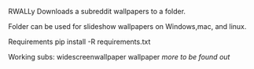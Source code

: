 RWALLy
Downloads a subreddit wallpapers to a folder.

Folder can be used for slideshow wallpapers on Windows,mac, and linux.

Requirements
pip install -R requirements.txt


Working subs:
widescreenwallpaper
wallpaper
*more to be found out*
